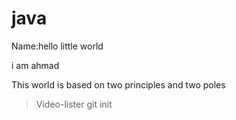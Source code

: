 # java
Name:<h>hello little world<h>
<p>i am ahmad<p>  
 <p>This world is based on two principles and two poles

> Video-lister git init
